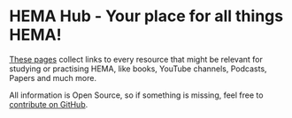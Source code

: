 # HEMA Hub - Your place for all things HEMA!

[These pages](https://hemaguide.github.io/hema-hub/) collect links to every resource that might be relevant for studying or practising HEMA, like books, YouTube channels, Podcasts, Papers and much more.

All information is Open Source, so if something is missing, feel free to [contribute on GitHub](https://github.com/HEMAGuide/hema-hub).

